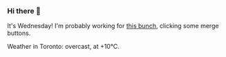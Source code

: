 ### Hi there :wave:

It's Wednesday! I'm probably working for [this bunch](https://github.com/kohofinancial), clicking some merge buttons.

Weather in Toronto: overcast, at +10°C.
